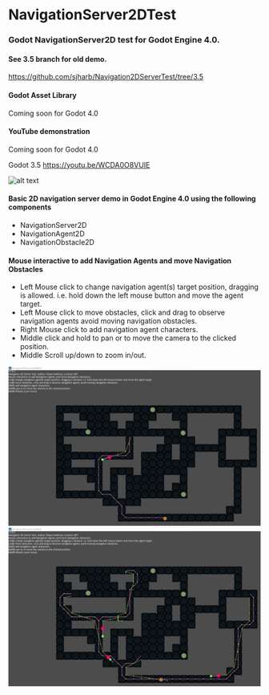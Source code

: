 # NavigationServer2DTest
### Godot NavigationServer2D test for Godot Engine 4.0.
#### See 3.5 branch for old demo. 
https://github.com/sjharb/Navigation2DServerTest/tree/3.5

#### Godot Asset Library
Coming soon for Godot 4.0

#### YouTube demonstration
Coming soon for Godot 4.0

Godot 3.5 
https://youtu.be/WCDA0O8VUIE

![alt text](assets/images/screen_shots/Navigation2DServerTest_gif_8_15_2022.gif)

#### Basic 2D navigation server demo in Godot Engine 4.0 using the following components
- NavigationServer2D
- NavigationAgent2D
- NavigationObstacle2D

#### Mouse interactive to add Navigation Agents and move Navigation Obstacles
- Left Mouse click to change navigation agent(s) target position, dragging is allowed. i.e. hold down the left mouse button and move the agent target.
- Left Mouse click to move obstacles, click and drag to observe navigation agents avoid moving navigation obstacles.
- Right Mouse click to add navigation agent characters.
- Middle click and hold to pan or to move the camera to the clicked position.
- Middle Scroll up/down to zoom in/out.

![alt text](assets/images/screen_shots/Navigation2DServerTest1.jpg)
![alt text](assets/images/screen_shots/Navgation2DServerTest2.jpg)
